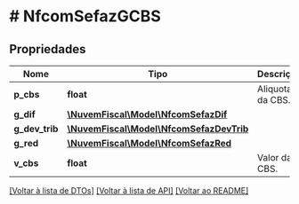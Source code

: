 # # NfcomSefazGCBS

## Propriedades

Nome | Tipo | Descrição | Comentários
------------ | ------------- | ------------- | -------------
**p_cbs** | **float** | Aliquota da CBS. |
**g_dif** | [**\NuvemFiscal\Model\NfcomSefazDif**](NfcomSefazDif.md) |  | [optional]
**g_dev_trib** | [**\NuvemFiscal\Model\NfcomSefazDevTrib**](NfcomSefazDevTrib.md) |  | [optional]
**g_red** | [**\NuvemFiscal\Model\NfcomSefazRed**](NfcomSefazRed.md) |  | [optional]
**v_cbs** | **float** | Valor da CBS. |

[[Voltar à lista de DTOs]](../../README.md#models) [[Voltar à lista de API]](../../README.md#endpoints) [[Voltar ao README]](../../README.md)
